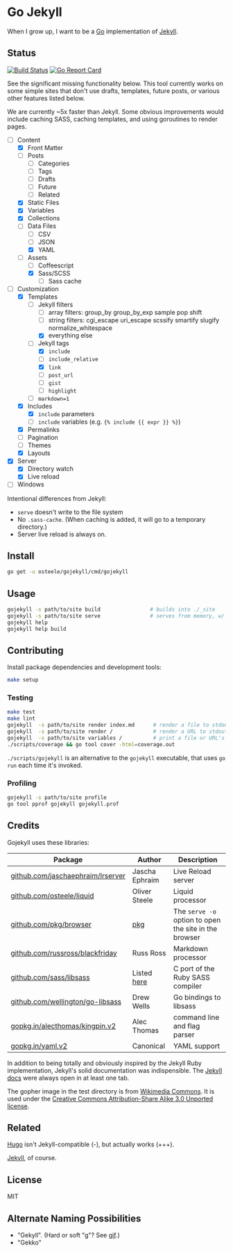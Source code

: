 # Go Jekyll

When I grow up, I want to be a [Go](https://golang.org) implementation of [Jekyll](https://jekyllrb.com).

## Status
[![Build Status](https://travis-ci.org/osteele/gojekyll.svg?branch=master)](https://travis-ci.org/osteele/gojekyll)
[![Go Report Card](https://goreportcard.com/badge/github.com/osteele/gojekyll)](https://goreportcard.com/report/github.com/osteele/gojekyll)

See the significant missing functionality below. This tool currently works on some simple sites that don't use drafts, templates, future posts, or various other features listed below.

We are currently ~5x faster than Jekyll. Some obvious improvements would include caching SASS, caching templates, and using goroutines to render pages.

- [ ] Content
  - [x] Front Matter
  - [ ] Posts
    - [ ] Categories
    - [ ] Tags
    - [ ] Drafts
    - [ ] Future
    - [ ] Related
  - [x] Static Files
  - [x] Variables
  - [x] Collections
  - [ ] Data Files
    - [ ] CSV
    - [ ] JSON
    - [x] YAML
  - [ ] Assets
    - [ ] Coffeescript
    - [x] Sass/SCSS
      - [ ] Sass cache
- [ ] Customization
  - [x] Templates
    - [ ] Jekyll filters
      - [ ] array filters: group_by group_by_exp sample pop shift
      - [ ] string filters: cgi_escape uri_escape scssify smartify slugify normalize_whitespace
      - [x] everything else
    - [ ] Jekyll tags
      - [x] `include`
      - [ ] `include_relative`
      - [x] `link`
      - [ ] `post_url`
      - [ ] `gist`
      - [ ] `highlight`
    - [ ] `markdown=1`
  - [x] Includes
      - [x] `include` parameters
      - [ ] `include` variables (e.g. `{% include {{ expr }} %}`)
  - [x] Permalinks
  - [ ] Pagination
  - [ ] Themes
  - [x] Layouts
- [x] Server
  - [x] Directory watch
  - [x] Live reload
- [ ] Windows

Intentional differences from Jekyll:

- `serve` doesn't write to the file system
- No `.sass-cache`. (When caching is added, it will go to a temporary directory.)
- Server live reload is always on.

## Install

```bash
go get -u osteele/gojekyll/cmd/gojekyll
```

## Usage

```bash
gojekyll -s path/to/site build                # builds into ./_site
gojekyll -s path/to/site serve                # serves from memory, w/ live reload
gojekyll help
gojekyll help build
```

## Contributing

Install package dependencies and development tools:

```bash
make setup
```

### Testing

```bash
make test
make lint
gojekyll  -s path/to/site render index.md      # render a file to stdout
gojekyll  -s path/to/site render /             # render a URL to stdout
gojekyll  -s path/to/site variables /          # print a file or URL's variables
./scripts/coverage && go tool cover -html=coverage.out
```

`./scripts/gojekyll` is an alternative to the `gojekyll` executable, that uses `go run` each time it's invoked.

### Profiling

```bash
gojekyll -s path/to/site profile
go tool pprof gojekyll gojekyll.prof
```

## Credits

Gojekyll uses these libraries:

| Package | Author | Description |
| --- | --- | --- |
| [github.com/jaschaephraim/lrserver](https://github.com/jaschaephraim/lrserver) | Jascha Ephraim | Live Reload server |
| [github.com/osteele/liquid](https://github.com/osteele/liquid) | Oliver Steele | Liquid processor |
| [github.com/pkg/browser](https://github.com/pkg/browser) | [pkg](https://github.com/pkg) | The `serve -o` option to open the site in the browser |
| [github.com/russross/blackfriday](https://github.com/russross/blackfriday) | Russ Ross | Markdown processor |
| [github.com/sass/libsass](https://github.com/sass/libsass) | Listed [here](https://https://github.com/sass/libsass) | C port of the Ruby SASS compiler |
| [github.com/wellington/go-libsass](https://github.com/wellington/go-libsass) | Drew Wells | Go bindings to libsass |
| [gopkg.in/alecthomas/kingpin.v2](https://github.com/alecthomas/kingpin)  | Alec Thomas | command line and flag parser |
| [gopkg.in/yaml.v2](https://github.com/go-yaml) | Canonical | YAML support |

In addition to being totally and obviously inspired by the Jekyll Ruby implementation, Jekyll's solid documentation was indispensible. The [Jekyll docs](https://jekyllrb.com/docs/home/) were always open in at least one tab.

The gopher image in the test directory is from [Wikimedia Commons](https://commons.wikimedia.org/wiki/File:Gophercolor.jpg). It is used under the [Creative Commons Attribution-Share Alike 3.0 Unported license](https://creativecommons.org/licenses/by-sa/3.0/deed.en).

## Related

[Hugo](https://gohugo.io) isn't Jekyll-compatible (-), but actually works (+++).

[Jekyll](https://jekyllrb.com), of course.

## License

MIT

## Alternate Naming Possibilities

* "Gekyll". (Hard or soft "g"? See [gif](https://en.wikipedia.org/wiki/GIF#Pronunciation_of_GIF).)
* "Gekko"
